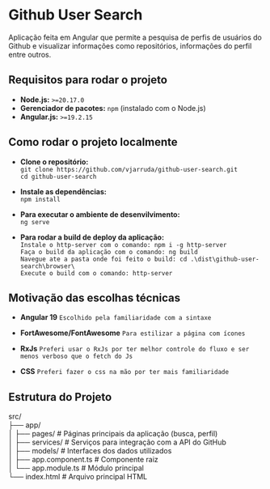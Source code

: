 # Github User Search 

Aplicação feita em Angular que permite a pesquisa de perfis de usuários do Github e visualizar informações como repositórios, informações do perfil entre outros.

## Requisitos para rodar o projeto

- **Node.js:** `>=20.17.0`
- **Gerenciador de pacotes:** `npm` (instalado com o Node.js)
- **Angular.js:** `>=19.2.15`

## Como rodar o projeto localmente

- **Clone o repositório:**  
`git clone https://github.com/vjarruda/github-user-search.git`  
`cd github-user-search`

- **Instale as dependências:**  
`npm install`

- **Para executar o ambiente de desenvilvimento:**  
`ng serve`

- **Para rodar a build de deploy da aplicação:**  
 `Instale o http-server com o comando: npm i -g http-server`  
 `Faça o build da aplicação com o comando: ng build`  
 `Navegue ate a pasta onde foi feito o build: cd .\dist\github-user-search\browser\`  
 `Execute o build com o comando: http-server`  

 ## Motivação das escolhas técnicas

 - **Angular 19**
 `Escolhido pela familiaridade com a sintaxe`

 - **FortAwesome/FontAwesome**
 `Para estilizar a página com ícones`

 - **RxJs**
`Preferi usar o RxJs por ter melhor controle do fluxo e ser menos verboso que o fetch do Js`

- **CSS**
`Preferi fazer o css na mão por ter mais familiaridade`

## Estrutura do Projeto 
src/  
├── app/  
│   ├── pages/             # Páginas principais da aplicação (busca, perfil)  
│   ├── services/          # Serviços para integração com a API do GitHub  
│   ├── models/            # Interfaces dos dados utilizados  
│   ├── app.component.ts   # Componente raiz  
│   └── app.module.ts      # Módulo principal  
└── index.html             # Arquivo principal HTML  